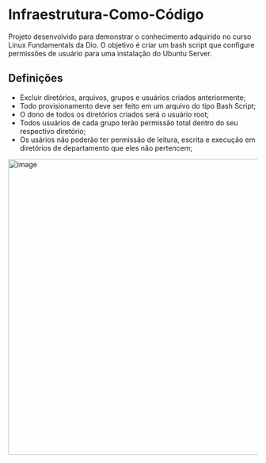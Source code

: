 # Infraestrutura-Como-Código
Projeto desenvolvido para demonstrar o conhecimento adquirido no curso Linux Fundamentals da Dio.
O objetivo é criar um bash script que configure permissões de usuário para uma instalação do Ubuntu Server.


## Definições
- Excluir diretórios, arquivos, grupos e usuários criados anteriormente;
- Todo provisionamento deve ser feito em um arquivo do tipo Bash Script;
- O dono de todos os diretórios criados será o usuário root;
- Todos usuários de cada grupo terão permissão total dentro do seu respectivo diretório;
- Os usários não poderão ter permissão de leitura, escrita e execução em diretórios de departamento que eles não pertencem;
  
<img width="1005" height="597" alt="image" src="https://github.com/user-attachments/assets/edeed464-b92e-4f63-9dd5-7af1a4bd97c0" />
